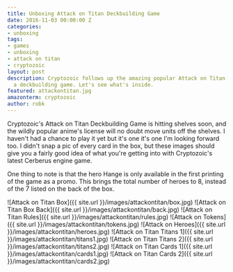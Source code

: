 ```yaml
---
title: Unboxing Attack on Titan Deckbuilding Game
date: 2016-11-03 00:00:00 Z
categories:
- unboxing
tags:
- games
- unboxing
- attack on titan
- cryptozoic
layout: post
description: Cryptozoic follows up the amazing popular Attack on Titan anime with
  a deckbuilding game. Let's see what's inside.
featured: attackontitan.jpg
amazonterm: cryptozoic
author: robk
---
```


Cryptozoic's Attack on Titan Deckbuilding Game is hitting shelves soon, and the wildly popular anime's license will no doubt move units off the shelves. I haven't had a chance to play it yet but it's one it's one I'm looking forward too. I didn't snap a pic of every card in the box, but these images should give you a fairly good idea of what you're getting into with Cryptozoic's latest Cerberus engine game.

One thing to note is that the hero Hange is only available in the first printing of the game as a promo. This brings the total number of heroes to 8, instead of the 7 listed on the back of the box.

![Attack on Titan Box]({{ site.url }}/images/attackontitan/box.jpg)
![Attack on Titan Box Back]({{ site.url }}/images/attackontitan/back.jpg)
![Attack on Titan Rules]({{ site.url }}/images/attackontitan/rules.jpg)
![Attack on Tokens]({{ site.url }}/images/attackontitan/tokens.jpg)
![Attack on Heroes]({{ site.url }}/images/attackontitan/heroes.jpg)
![Attack on Titan Titans 1]({{ site.url }}/images/attackontitan/titans1.jpg)
![Attack on Titan Titans 2]({{ site.url }}/images/attackontitan/titans2.jpg)
![Attack on Titan Cards 1]({{ site.url }}/images/attackontitan/cards1.jpg)
![Attack on Titan Cards 2]({{ site.url }}/images/attackontitan/cards2.jpg)
